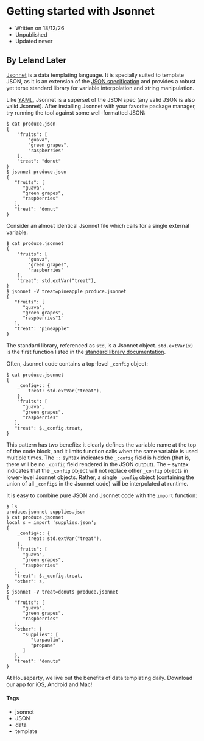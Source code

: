 # Getting started with Jsonnet
- Written on 18/12/26
- Unpublished
- Updated never
## By Leland Later

[Jsonnet](https://jsonnet.org/) is a data templating language. It is specially suited to template JSON, as it is an extension of the [JSON specification](https://tools.ietf.org/html/rfc7159) and provides a robust yet terse standard library for variable interpolation and string manipulation.

Like [YAML](https://yaml.org/spec/), Jsonnet is a superset of the JSON spec (any valid JSON is also valid Jsonnet). After installing Jsonnet with your favorite package manager, try running the tool against some well-formatted JSON:
```
$ cat produce.json
{
    "fruits": [
        "guava",
        "green grapes",
        "raspberries"
    ],
    "treat": "donut"
}
$ jsonnet produce.json
{
   "fruits": [
      "guava",
      "green grapes",
      "raspberries"
   ],
   "treat": "donut"
}
```

Consider an almost identical Jsonnet file which calls for a single external variable:
```
$ cat produce.jsonnet
{
    "fruits": [
        "guava",
        "green grapes",
        "raspberries"
    ],
    "treat": std.extVar("treat"),
}
$ jsonnet -V treat=pineapple produce.jsonnet
{
   "fruits": [
      "guava",
      "green grapes",
      "raspberries"1`   
   ],
   "treat": "pineapple"
}
```

The standard library, referenced as `std`, is a Jsonnet object. `std.extVar(x)` is the first function listed in the [standard library documentation](https://jsonnet.org/ref/stdlib.html).

Often, Jsonnet code contains a top-level `_config` object:
```
$ cat produce.jsonnet
{
    _config+:: {
        treat: std.extVar("treat"),
    },
    "fruits": [
      "guava",
      "green grapes",
      "raspberries"
   ],
   "treat": $._config.treat,
}
```

This pattern has two benefits: it clearly defines the variable name at the top of the code block, and it limits function calls when the same variable is used multiple times. The `::` syntax indicates the `_config` field is hidden (that is, there will be no `_config` field rendered in the JSON output). The `+` syntax indicates that the `_config` object will not replace other `_config` objects in lower-level Jsonnet objects. Rather, a single `_config` object (containing the union of all `_config`s in the Jsonnet code) will be interpolated at runtime.

It is easy to combine pure JSON and Jsonnet code with the `import` function:
```
$ ls
produce.jsonnet	supplies.json
$ cat produce.jsonnet
local s = import 'supplies.json';
{
    _config+:: {
        treat: std.extVar("treat"),
    },
    "fruits": [
      "guava",
      "green grapes",
      "raspberries"
   ],
   "treat": $._config.treat,
   "other": s,
}
$ jsonnet -V treat=donuts produce.jsonnet
{
   "fruits": [
      "guava",
      "green grapes",
      "raspberries"
   ],
   "other": {
      "supplies": [
         "tarpaulin",
         "propane"
      ]
   },
   "treat": "donuts"
}
```

At Houseparty, we live out the benefits of data templating daily. Download our app for iOS, Android and Mac!

#### Tags
- jsonnet
- JSON
- data
- template